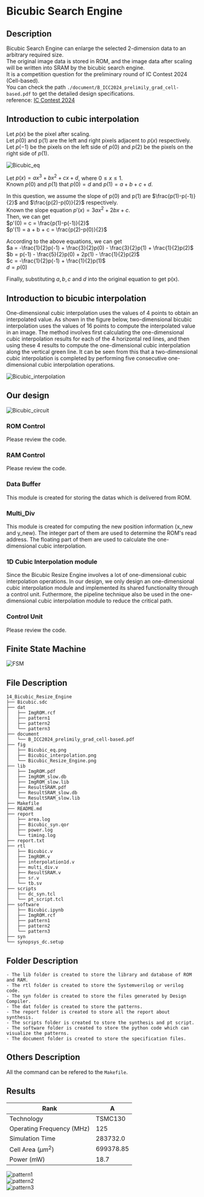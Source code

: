 # Bicubic Search Engine

## Description
Bicubic Search Engine can enlarge the selected 2-dimension data to an arbitrary required size.  
The original image data is stored in ROM, and the image data after scaling will be written into SRAM by the bicubic search engine.  
It is a competition question for the preliminary round of IC Contest 2024 (Cell-based).  
You can check the path `./document/B_ICC2024_prelimily_grad_cell-based.pdf` to get the detailed design specifications.  
reference: [IC Contest 2024](https://www.iccontest2024.com/)

## Introduction to cubic interpolation
Let $p(x)$ be the pixel after scaling.  
Let $p(0)$ and p(1) are the left and right pixels adjacent to $p(x)$ respectively.  
Let $p(-1)$ be the pixels on the left side of $p(0)$ and $p(2)$ be the pixels on the right side of $p(1)$.  

![Bicubic_eq](https://github.com/jorjorrrrrr/ICDC/blob/main/14_Bicubic_Resize_Engine/fig/Bicubic_eq.png)  

Let $p(x) = ax^3 + bx^2 + cx + d$, where $0 \leq x \leq 1$.  
Known $p(0)$ and $p(1)$ that $p(0) = d$ and $p(1) = a + b + c + d$.  

In this question, we assume the slope of p(0) and p(1) are $\frac{p(1)-p(-1)}{2}$ and $\frac{p(2)-p(0)}{2}$ respectively.  
Known the slope equation $p'(x) = 3ax^2 + 2bx + c$.  
Then, we can get  
$p'(0) = c = \frac{p(1)-p(-1)}{2}$  
$p'(1) = a + b + c = \frac{p(2)-p(0)}{2}$  

According to the above equations, we can get  
$a = -\frac{1}{2}p(-1) + \frac{3}{2}p(0) - \frac{3}{2}p(1) + \frac{1}{2}p(2)$  
$b = p(-1) - \frac{5}{2}p(0) + 2p(1) - \frac{1}{2}p(2)$  
$c = -\frac{1}{2}p(-1) + \frac{1}{2}p(1)$  
$d = p(0)$  

Finally, substituting $a, b, c$ and $d$ into the original equation to get p(x).  

## Introduction to bicubic interpolation
One-dimensional cubic interpolation uses the values of 4 points to obtain an interpolated value.
As shown in the figure below, two-dimensional bicubic interpolation uses the values of 16 points to compute the interpolated value in an image.
The method involves first calculating the one-dimensional cubic interpolation results for each of the 4 horizontal red lines, 
and then using these 4 results to compute the one-dimensional cubic interpolation along the vertical green line.
It can be seen from this that a two-dimensional cubic interpolation is completed by performing five consecutive one-dimensional cubic interpolation operations.  

![Bicubic_interpolation](https://github.com/jorjorrrrrr/ICDC/blob/main/14_Bicubic_Resize_Engine/fig/Bicubic_interpolation.png)  

## Our design

![Bicubic_circuit](https://github.com/jorjorrrrrr/ICDC/blob/main/14_Bicubic_Resize_Engine/fig/Bicubic_circuit.png)

### ROM Control
Please review the code.

### RAM Control
Please review the code.

### Data Buffer
This module is created for storing the datas which is delivered from ROM.

### Multi_Div
This module is created for computing the new position information (x_new and y_new).
The integer part of them are used to determine the ROM's read address.
The floating part of them are used to calculate the one-dimensional cubic interpolation.

### 1D Cubic Interpolation module
Since the Bicubic Resize Engine involves a lot of one-dimensional cubic interpolation operations.
In our design, we only design an one-dimensional cubic interpolation module and implemented its shared functionality through a control unit.
Futhermore, the pipeline technique also be used in the one-dimensional cubic interpolation module to reduce the critical path.

### Control Unit
Please review the code.

## Finite State Machine

![FSM](https://github.com/jorjorrrrrr/ICDC/blob/main/14_Bicubic_Resize_Engine/fig/FSM.png)  

## File Description 
```
14_Bicubic_Resize_Engine
├── Bicubic.sdc
├── dat
│   ├── ImgROM.rcf
│   ├── pattern1
│   ├── pattern2
│   └── pattern3
├── document
│   └── B_ICC2024_prelimily_grad_cell-based.pdf
├── fig
│   ├── Bicubic_eq.png
│   ├── Bicubic_interpolation.png
│   └── Bicubic_Resize_Engine.png
├── lib
│   ├── ImgROM.pdf
│   ├── ImgROM_slow.db
│   ├── ImgROM_slow.lib
│   ├── ResultSRAM.pdf
│   ├── ResultSRAM_slow.db
│   └── ResultSRAM_slow.lib
├── Makefile
├── README.md
├── report
│   ├── area.log
│   ├── Bicubic_syn.qor
│   ├── power.log
│   └── timing.log
├── report.txt
├── rtl
│   ├── Bicubic.v
│   ├── ImgROM.v
│   ├── interpolation1d.v
│   ├── multi_div.v
│   ├── ResultSRAM.v
│   ├── sr.v
│   └── tb.sv
├── scripts
│   ├── dc_syn.tcl
│   └── pt_script.tcl
├── software
│   ├── Bicubic.ipynb
│   ├── ImgROM.rcf
│   ├── pattern1
│   ├── pattern2
│   └── pattern3
├── syn
└── synopsys_dc.setup
```

## Folder Description
```
- The lib folder is created to store the library and database of ROM and RAM.
- The rtl folder is created to store the Systemverilog or verilog code.
- The syn folder is created to store the files generated by Design Compiler.
- The dat folder is created to store the patterns.
- The report folder is created to store all the report about synthesis.
- The scripts folder is created to store the synthesis and pt script.
- The software folder is created to store the python code which can visualize the patterns.
- The document folder is created to store the specification files.
```

## Others Description
All the command can be refered to the `Makefile`.

## Results
|   Rank                     | A         |
|---------------             |---------  |
|   Technology               | TSMC130   |
|  Operating Frequency (MHz) | 125       |
|  Simulation Time           | 283732.0  |
|  Cell Area ($\mu m^2$)     | 699378.85 |        
|  Power (mW)                | 18.7      |

![pattern1](https://github.com/jorjorrrrrr/ICDC/blob/main/14_Bicubic_Resize_Engine/fig/pattern1.png)  
![pattern2](https://github.com/jorjorrrrrr/ICDC/blob/main/14_Bicubic_Resize_Engine/fig/pattern2.png)  
![pattern3](https://github.com/jorjorrrrrr/ICDC/blob/main/14_Bicubic_Resize_Engine/fig/pattern3.png)  
